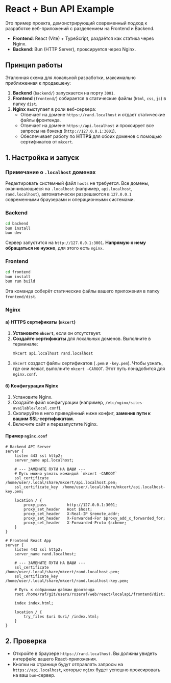 # React + Bun API Example

Это пример проекта, демонстрирующий современный подход к разработке веб-приложений с разделением на Frontend и Backend.

- **Frontend**: React (Vite) + TypeScript, раздаётся как статика через Nginx.
- **Backend**: Bun (HTTP Server), проксируется через Nginx.

## Принцип работы

Эталонная схема для локальной разработки, максимально приближенная к продакшену:

1.  **Backend** (`backend/`) запускается на порту `3001`.
2.  **Frontend** (`frontend/`) собирается в статические файлы (`html`, `css`, `js`) в папку `dist`.
3.  **Nginx** выступает в роли веб-сервера:
    - Отвечает на домене `https://rand.localhost` и отдает статические файлы фронтенда.
    - Отвечает на домене `https://api.localhost` и проксирует все запросы на бэкенд (`http://127.0.0.1:3001`).
    - Обеспечивает работу по **HTTPS** для обоих доменов с помощью сертификатов от `mkcert`.

## 1. Настройка и запуск

### Примечание о `.localhost` доменах

Редактировать системный файл `hosts` не требуется. Все домены, оканчивающиеся на `.localhost` (например, `api.localhost`, `rand.localhost`), автоматически разрешаются в `127.0.0.1` современными браузерами и операционными системами.

### Backend
```bash
cd backend
bun install
bun dev
```
Сервер запустится на `http://127.0.0.1:3001`. **Напрямую к нему обращаться не нужно**, для этого есть `nginx`.

### Frontend
```bash
cd frontend
bun install
bun run build
```
Эта команда соберёт статические файлы вашего приложения в папку `frontend/dist`.

### Nginx

#### а) HTTPS сертификаты (`mkcert`)

1.  **Установите `mkcert`**, если он отсутствует.
2.  **Создайте сертификаты** для локальных доменов. Выполните в терминале:
    ```bash
    mkcert api.localhost rand.localhost
    ```
3.  `mkcert` создаст файлы сертификатов (`.pem` и `-key.pem`). Чтобы узнать, где они лежат, выполните `mkcert -CAROOT`. Этот путь понадобится для `nginx.conf`.

#### б) Конфигурация Nginx

1.  Установите Nginx.
2.  Создайте файл конфигурации (например, `/etc/nginx/sites-available/local.conf`).
3.  Скопируйте в него приведённый ниже конфиг, **заменив пути к вашим SSL-сертификатам**.
4.  Включите сайт и перезапустите Nginx.

#### Пример `nginx.conf`

```nginx
# Backend API Server
server {
    listen 443 ssl http2;
    server_name api.localhost;

    # --- ЗАМЕНИТЕ ПУТИ НА ВАШИ ---
    # Путь можно узнать командой `mkcert -CAROOT`
    ssl_certificate      /home/user/.local/share/mkcert/api.localhost.pem;
    ssl_certificate_key  /home/user/.local/share/mkcert/api.localhost-key.pem;

    location / {
        proxy_pass         http://127.0.0.1:3001;
        proxy_set_header   Host $host;
        proxy_set_header   X-Real-IP $remote_addr;
        proxy_set_header   X-Forwarded-For $proxy_add_x_forwarded_for;
        proxy_set_header   X-Forwarded-Proto $scheme;
    }
}

# Frontend React App
server {
    listen 443 ssl http2;
    server_name rand.localhost;

    # --- ЗАМЕНИТЕ ПУТИ НА ВАШИ ---
    ssl_certificate      /home/user/.local/share/mkcert/rand.localhost.pem;
    ssl_certificate_key  /home/user/.local/share/mkcert/rand.localhost-key.pem;

    # Путь к собранным файлам фронтенда
    root /home/raf/git/users/rozeraf/web/react/localapi/frontend/dist;

    index index.html;

    location / {
        try_files $uri $uri/ /index.html;
    }
}
```

## 2. Проверка

- Откройте в браузере `https://rand.localhost`. Вы должны увидеть интерфейс вашего React-приложения.
- Кнопки на странице будут отправлять запросы на `https://api.localhost`, которые `nginx` будет успешно проксировать на ваш `bun`-сервер.